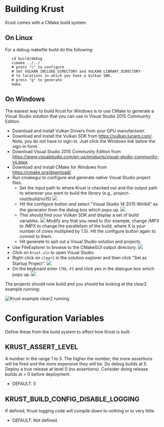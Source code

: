 Building Krust
==============

Krust comes with a CMake build system.

On Linux
--------

For a debug makefile build do the following:

       cd build/debug
       ccmake ../../
       # press "c" to configure
       # Set VULKAN_INCLUDE_DIRECTORY and VULKAN_LIBRARY_DIRECTORY
       # to locations in which you have a Vulkan SDK.
       # press "g" to generate
       make.

On Windows
----------

The easiest way to build Krust for Windows is to use CMake to generate a
Visual Studio solution that you can use in Visual Studio 2015 Community Edition.

* Download and install Vulkan Drivers from your GPU manufacturer.
* Download and install the Vulkan SDK from https://vulkan.lunarg.com/.
  Note, you do not have to sign-in. Just click the Windows link below the
  sign-in form.
* Download Visual Studio 2015 Community Edition from
  https://www.visualstudio.com/en-us/products/visual-studio-community-vs.aspx
* Download and install CMake for Windows from https://cmake.org/download/
* Run cmakegui to configure and generate native Visual Studio project files.
  * Set the input path to where Krust is checked out and the output path to
    wherever you want to build the library (e.g., _project-root_/build/vs15)
    ![](./docs/img/krust-build-windows-01.png)
  * Hit the configure button and select "Visual Studio 14 2015 Win64" as the
    generator from the dialog box which pops up.
    ![](./docs/img/krust-build-windows-02.png)
  * This should find your Vulkan SDK and display a set of build variables.
    ![](./docs/img/krust-build-windows-03.png)
    Modify any that you need to (for example, change /MP3 to /MPX to change the
    parallelism of the build, where X is your number of cores multiplied
    by 1.5). Hit the configure button again to commit to them.
  * Hit generate to spit out a Visual Studio solution and projects.
* Use FileExplorer to browse to the CMakeGUI output directory.
  ![](./docs/img/krust-build-windows-04.png)
* Click on `Krust.sln` to open Visual Studio.
* Right-click on `clear2` in the solution explorer and then click "Set as
  Startup Project".
  ![](./docs/img/krust-build-windows-05.png)
* On the keyboard enter `CTRL-F5` and click yes in the dialogue box which pops
  up.
  ![](./docs/img/krust-build-windows-06.png)

The projects should now build and you should be looking at the clear2 example
running:

![Krust example clear2 running](./docs/img/krust-build-windows-07.png "Krust example clear2 running")


Configuration Variables
=======================

Define these from the build system to affect how Krust is built.

KRUST_ASSERT_LEVEL
------------------
A number in the range 1 to 5. The higher the number, the more assertions
will be fired and the more expensive they will be.
Do debug builds at 5.
Deploy a true release at level 0 (no assertions).
Consider doing release builds at > 0 before deployment.

* DEFAULT: 5

KRUST_BUILD_CONFIG_DISABLE_LOGGING
----------------------------------
If defined, Krust logging code will compile down to nothing or to very little.

* DEFAULT: Not defined.
